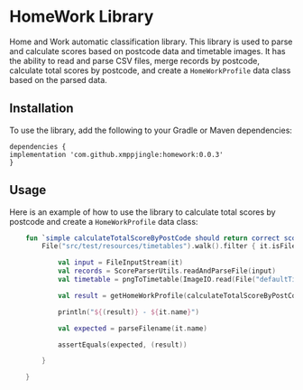 # HomeWork Library

Home and Work automatic classification library. 
This library is used to parse and calculate scores based on postcode data and timetable images. It has the ability to read and parse CSV files, merge records by postcode, calculate total scores by postcode, and create a `HomeWorkProfile` data class based on the parsed data.

## Installation

To use the library, add the following to your Gradle or Maven dependencies:

```
dependencies {
implementation 'com.github.xmppjingle:homework:0.0.3'
}
```

## Usage

Here is an example of how to use the library to calculate total scores by postcode and create a `HomeWorkProfile` data class:

```kotlin
    fun `simple calculateTotalScoreByPostCode should return correct scores`() {
        File("src/test/resources/timetables").walk().filter { it.isFile }.forEach {

            val input = FileInputStream(it)
            val records = ScoreParserUtils.readAndParseFile(input)
            val timetable = pngToTimetable(ImageIO.read(File("defaultTimetable.png")) as BufferedImage)

            val result = getHomeWorkProfile(calculateTotalScoreByPostCode(records, timetable))

            println("${(result)} - ${it.name}")

            val expected = parseFilename(it.name)

            assertEquals(expected, (result))

        }

    }
```




